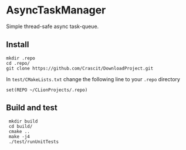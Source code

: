 # AsyncTaskManager
Simple thread-safe async task-queue.
## Install
```
mkdir .repo
cd .repo/
git clone https://github.com/Crascit/DownloadProject.git
```
In `test/CMakeLists.txt` change the following line to your `.repo` directory
```
set(REPO ~/CLionProjects/.repo)
```

## Build and test
```
 mkdir build
 cd build/
 cmake ..
 make -j4
 ./test/runUnitTests 
```